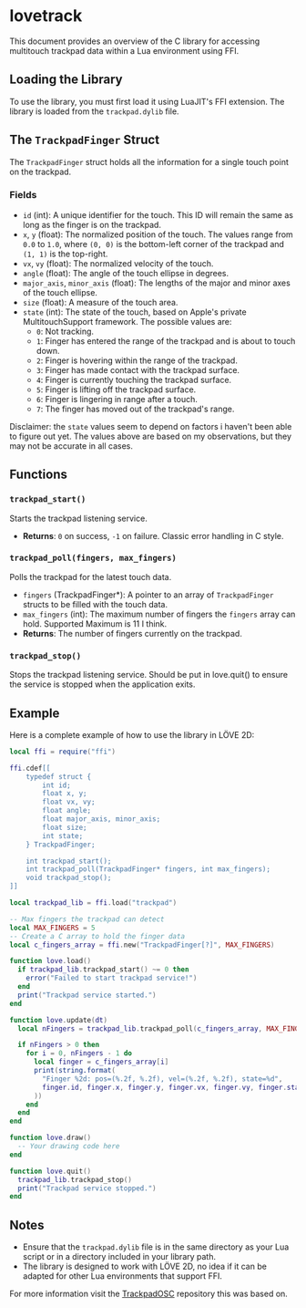 # lovetrack

This document provides an overview of the C library for accessing multitouch trackpad data within a Lua environment using FFI.

## Loading the Library

To use the library, you must first load it using LuaJIT's FFI extension. The library is loaded from the `trackpad.dylib` file.

## The `TrackpadFinger` Struct

The `TrackpadFinger` struct holds all the information for a single touch point on the trackpad.

### Fields

- `id` (int): A unique identifier for the touch. This ID will remain the same as long as the finger is on the trackpad.
- `x`, `y` (float): The normalized position of the touch. The values range from `0.0` to `1.0`, where `(0, 0)` is the bottom-left corner of the trackpad and `(1, 1)` is the top-right.
- `vx`, `vy` (float): The normalized velocity of the touch.
- `angle` (float): The angle of the touch ellipse in degrees.
- `major_axis`, `minor_axis` (float): The lengths of the major and minor axes of the touch ellipse.
- `size` (float): A measure of the touch area.
- `state` (int): The state of the touch, based on Apple's private MultitouchSupport framework. The possible values are:
    - `0`: Not tracking.
    - `1`: Finger has entered the range of the trackpad and is about to touch down.
    - `2`: Finger is hovering within the range of the trackpad.
    - `3`: Finger has made contact with the trackpad surface.
    - `4`: Finger is currently touching the trackpad surface.
    - `5`: Finger is lifting off the trackpad surface.
    - `6`: Finger is lingering in range after a touch.
    - `7`: The finger has moved out of the trackpad's range.

Disclaimer: the `state` values seem to depend on factors i haven't been able to figure out yet. The values above are based on my observations, but they may not be accurate in all cases.

## Functions

### `trackpad_start()`

Starts the trackpad listening service.

- **Returns**: `0` on success, `-1` on failure. Classic error handling in C style.

### `trackpad_poll(fingers, max_fingers)`

Polls the trackpad for the latest touch data.

- `fingers` (TrackpadFinger*): A pointer to an array of `TrackpadFinger` structs to be filled with the touch data.
- `max_fingers` (int): The maximum number of fingers the `fingers` array can hold. Supported Maximum is 11 I think.
- **Returns**: The number of fingers currently on the trackpad.

### `trackpad_stop()`

Stops the trackpad listening service. Should be put in love.quit()  to ensure the service is stopped when the application exits.

## Example

Here is a complete example of how to use the library in LÖVE 2D:

```lua
local ffi = require("ffi")

ffi.cdef[[
    typedef struct {
        int id;
        float x, y;
        float vx, vy;
        float angle;
        float major_axis, minor_axis;
        float size;
        int state;
    } TrackpadFinger;

    int trackpad_start();
    int trackpad_poll(TrackpadFinger* fingers, int max_fingers);
    void trackpad_stop();
]]

local trackpad_lib = ffi.load("trackpad")

-- Max fingers the trackpad can detect
local MAX_FINGERS = 5
-- Create a C array to hold the finger data
local c_fingers_array = ffi.new("TrackpadFinger[?]", MAX_FINGERS)

function love.load()
  if trackpad_lib.trackpad_start() ~= 0 then
    error("Failed to start trackpad service!")
  end
  print("Trackpad service started.")
end

function love.update(dt)
  local nFingers = trackpad_lib.trackpad_poll(c_fingers_array, MAX_FINGERS)

  if nFingers > 0 then
    for i = 0, nFingers - 1 do
      local finger = c_fingers_array[i]
      print(string.format(
        "Finger %2d: pos=(%.2f, %.2f), vel=(%.2f, %.2f), state=%d",
        finger.id, finger.x, finger.y, finger.vx, finger.vy, finger.state
      ))
    end
  end
end

function love.draw()
  -- Your drawing code here
end

function love.quit()
  trackpad_lib.trackpad_stop()
  print("Trackpad service stopped.")
end
```

## Notes
- Ensure that the `trackpad.dylib` file is in the same directory as your Lua script or in a directory included in your library path.
- The library is designed to work with LÖVE 2D, no idea if it can be adapted for other Lua environments that support FFI.

For more information visit the [TrackpadOSC](https://github.com/LingDong-/TrackpadOSC) repository this was based on.
